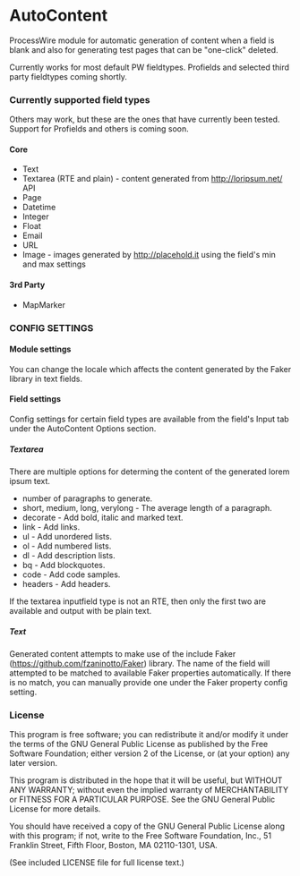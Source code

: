AutoContent
================

ProcessWire module for automatic generation of content when a field is blank and also for generating test pages that can be "one-click" deleted.

Currently works for most default PW fieldtypes. Profields and selected third party fieldtypes coming shortly.

### Currently supported field types
Others may work, but these are the ones that have currently been tested. Support for Profields and others is coming soon.

#### Core
* Text
* Textarea (RTE and plain) - content generated from http://loripsum.net/ API
* Page
* Datetime
* Integer
* Float
* Email
* URL
* Image - images generated by http://placehold.it using the field's min and max settings

#### 3rd Party
* MapMarker

### CONFIG SETTINGS

#### Module settings
You can change the locale which affects the content generated by the Faker library in text fields.

#### Field settings
Config settings for certain field types are available from the field's Input tab under the AutoContent Options section.

##### Textarea
There are multiple options for determing the content of the generated lorem ipsum text.
* number of paragraphs to generate.
* short, medium, long, verylong - The average length of a paragraph.
* decorate - Add bold, italic and marked text.
* link - Add links.
* ul - Add unordered lists.
* ol - Add numbered lists.
* dl - Add description lists.
* bq - Add blockquotes.
* code - Add code samples.
* headers - Add headers.

If the textarea inputfield type is not an RTE, then only the first two are available and output with be plain text.

##### Text
Generated content attempts to make use of the include Faker (https://github.com/fzaninotto/Faker) library.
The name of the field will attempted to be matched to available Faker properties automatically.
If there is no match, you can manually provide one under the Faker property config setting.


### License

This program is free software; you can redistribute it and/or
modify it under the terms of the GNU General Public License
as published by the Free Software Foundation; either version 2
of the License, or (at your option) any later version.

This program is distributed in the hope that it will be useful,
but WITHOUT ANY WARRANTY; without even the implied warranty of
MERCHANTABILITY or FITNESS FOR A PARTICULAR PURPOSE.  See the
GNU General Public License for more details.

You should have received a copy of the GNU General Public License
along with this program; if not, write to the Free Software
Foundation, Inc., 51 Franklin Street, Fifth Floor, Boston, MA  02110-1301, USA.

(See included LICENSE file for full license text.)
